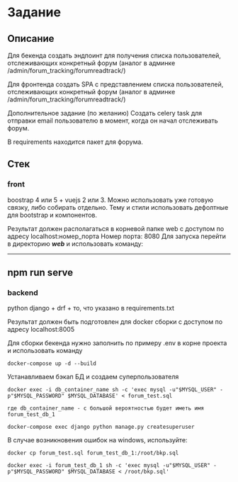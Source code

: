 # Задание

## Описание

Для бекенда создать эндпоинт для получения списка пользователей, отслеживающих конкретный форум (аналог в админке
/admin/forum_tracking/forumreadtrack/)

Для фронтенда создать SPA c представлением списка пользователей, отслеживающих конкретный форум (аналог в админке
/admin/forum_tracking/forumreadtrack/)

Дополнительное задание (по желанию)
Создать celery task для отправки email пользователю в момент, когда он начал отслеживать форум.

В requirements находится пакет для форума.

## Стек

### front

boostrap 4 или 5 + vuejs 2 или 3. Можно использовать уже готовую связку, либо собирать отдельно. Тему и стили
использовать дефолтные для bootstrap и компонентов.

Результат должен располагаться в корневой папке web с доступом по адресу localhost:номер_порта
Номер порта: 8080
Для запуска перейти в директорию ***web*** и использовать команду:

---

npm run serve
---


### backend

python django + drf + то, что указано в requirements.txt

Результат должен быть подготовлен для docker сборки с доступом по адресу localhost:8005

Для сборки бекенда нужно заполнить по примеру .env в корне проекта и использовать команду

```
docker-compose up -d --build
```

Устанавливаем бэкап БД и создаем суперпользователя

```shell
docker exec -i db_container_name sh -c 'exec mysql -u"$MYSQL_USER" -p"$MYSQL_PASSWORD" $MYSQL_DATABASE' < forum_test.sql

где db_container_name - с большой вероятностью будет иметь имя forum_test_db_1

docker-compose exec django python manage.py createsuperuser
```

В случае возникновения ошибок на windows, используйте:
```shell
docker cp forum_test.sql forum_test_db_1:/root/bkp.sql

docker exec -i forum_test_db_1 sh -c 'exec mysql -u"$MYSQL_USER" -p"$MYSQL_PASSWORD" $MYSQL_DATABASE < /root/bkp.sql'
```
